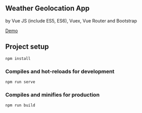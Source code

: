 Weather Geolocation App
-----

by Vue JS (include ES5, ES6), Vuex, Vue Router and Bootstrap

[Demo](https://nord18.github.io/weather-geolocation-app/dist/)


## Project setup
```
npm install
```

### Compiles and hot-reloads for development
```
npm run serve
```

### Compiles and minifies for production
```
npm run build
```